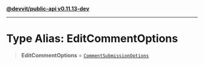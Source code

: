 [**@devvit/public-api v0.11.13-dev**](../../README.md)

---

# Type Alias: EditCommentOptions

> **EditCommentOptions** = [`CommentSubmissionOptions`](CommentSubmissionOptions.md)
